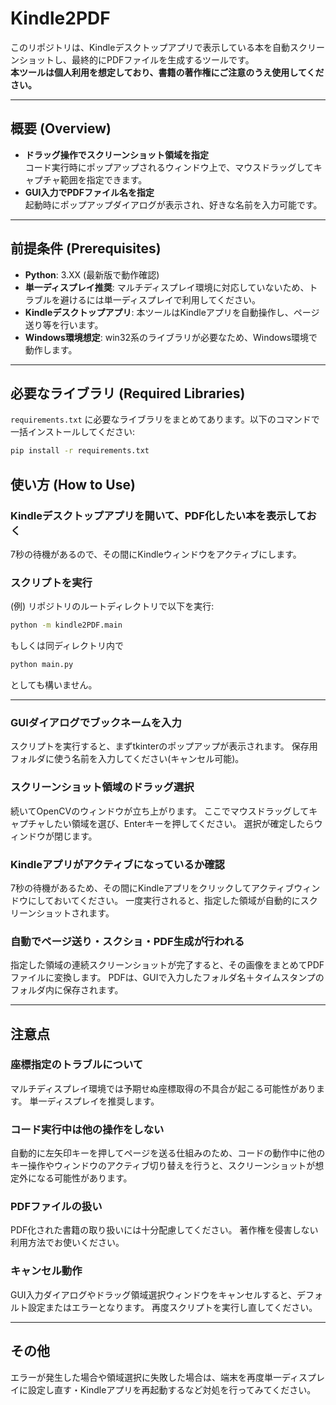 # Kindle2PDF
このリポジトリは、Kindleデスクトップアプリで表示している本を自動スクリーンショットし、最終的にPDFファイルを生成するツールです。  
**本ツールは個人利用を想定しており、書籍の著作権にご注意のうえ使用してください。**

---

## 概要 (Overview)
- **ドラッグ操作でスクリーンショット領域を指定**  
  コード実行時にポップアップされるウィンドウ上で、マウスドラッグしてキャプチャ範囲を指定できます。  
- **GUI入力でPDFファイル名を指定**  
  起動時にポップアップダイアログが表示され、好きな名前を入力可能です。

---

## 前提条件 (Prerequisites)
- **Python**: 3.XX (最新版で動作確認)  
- **単一ディスプレイ推奨**: マルチディスプレイ環境に対応していないため、トラブルを避けるには単一ディスプレイで利用してください。  
- **Kindleデスクトップアプリ**: 本ツールはKindleアプリを自動操作し、ページ送り等を行います。  
- **Windows環境想定**: win32系のライブラリが必要なため、Windows環境で動作します。

---

## 必要なライブラリ (Required Libraries)

`requirements.txt` に必要なライブラリをまとめてあります。以下のコマンドで一括インストールしてください:

```bash
pip install -r requirements.txt
```

## 使い方 (How to Use)

### Kindleデスクトップアプリを開いて、PDF化したい本を表示しておく

7秒の待機があるので、その間にKindleウィンドウをアクティブにします。

### スクリプトを実行

(例) リポジトリのルートディレクトリで以下を実行:
```bash
python -m kindle2PDF.main
```
もしくは同ディレクトリ内で
```bash
python main.py
```
としても構いません。

---

### GUIダイアログでブックネームを入力
スクリプトを実行すると、まずtkinterのポップアップが表示されます。
保存用フォルダに使う名前を入力してください(キャンセル可能)。

### スクリーンショット領域のドラッグ選択
続いてOpenCVのウィンドウが立ち上がります。
ここでマウスドラッグしてキャプチャしたい領域を選び、Enterキーを押してください。
選択が確定したらウィンドウが閉じます。

### Kindleアプリがアクティブになっているか確認
7秒の待機があるため、その間にKindleアプリをクリックしてアクティブウィンドウにしておいてください。
一度実行されると、指定した領域が自動的にスクリーンショットされます。

### 自動でページ送り・スクショ・PDF生成が行われる
指定した領域の連続スクリーンショットが完了すると、その画像をまとめてPDFファイルに変換します。
PDFは、GUIで入力したフォルダ名＋タイムスタンプのフォルダ内に保存されます。

---

## 注意点
### 座標指定のトラブルについて
マルチディスプレイ環境では予期せぬ座標取得の不具合が起こる可能性があります。
単一ディスプレイを推奨します。

### コード実行中は他の操作をしない
自動的に左矢印キーを押してページを送る仕組みのため、コードの動作中に他のキー操作やウィンドウのアクティブ切り替えを行うと、スクリーンショットが想定外になる可能性があります。

### PDFファイルの扱い
PDF化された書籍の取り扱いには十分配慮してください。
著作権を侵害しない利用方法でお使いください。

### キャンセル動作
GUI入力ダイアログやドラッグ領域選択ウィンドウをキャンセルすると、デフォルト設定またはエラーとなります。
再度スクリプトを実行し直してください。

---

## その他
エラーが発生した場合や領域選択に失敗した場合は、端末を再度単一ディスプレイに設定し直す・Kindleアプリを再起動するなど対処を行ってみてください。
